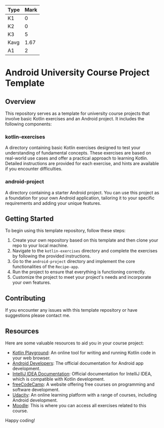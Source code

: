 | Type  | Mark |
| ------------- | ------------- |
| K1  | 0  |
| K2  | 0  |
| K3  | 5  |
| Kavg  | 1.67  |
| A1  | 2  |


# Android University Course Project Template

## Overview
This repository serves as a template for university course projects that involve basic Kotlin exercises and an Android project. It includes the following components:

### kotlin-exercises
A directory containing basic Kotlin exercises designed to test your understanding of fundamental concepts. These exercises are based on real-world use cases and offer a practical approach to learning Kotlin. Detailed instructions are provided for each exercise, and hints are available if you encounter difficulties.

### android-project
A directory containing a starter Android project. You can use this project as a foundation for your own Android application, tailoring it to your specific requirements and adding your unique features.

## Getting Started
To begin using this template repository, follow these steps:

1. Create your own repository based on this template and then clone your repo to your local machine.
2. Navigate to the `kotlin-exercises` directory and complete the exercises by following the provided instructions.
3. Go to the `android-project` directory and implement the core functionalities of the `Recipe-app`.
4. Run the project to ensure that everything is functioning correctly.
5. Customize the project to meet your project's needs and incorporate your own features.

## Contributing
If you encounter any issues with this template repository or have suggestions please contact me.

## Resources
Here are some valuable resources to aid you in your course project:

- [Kotlin Playground](https://play.kotlinlang.org/): An online tool for writing and running Kotlin code in your web browser.
- [Android Developers](https://developer.android.com/): The official documentation for Android app development.
- [IntelliJ IDEA Documentation](https://www.jetbrains.com/idea/documentation/): Official documentation for IntelliJ IDEA, which is compatible with Kotlin development.
- [freeCodeCamp](https://www.freecodecamp.org/): A website offering free courses on programming and software development.
- [Udacity](https://www.udacity.com/): An online learning platform with a range of courses, including Android development.
- [Moodle](https://moodle.ms.sapientia.ro/course/view.php?id=119):  This is where you can access all exercises related to this course.

Happy coding!
